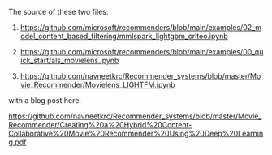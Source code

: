 The source of these two files: 

1. https://github.com/microsoft/recommenders/blob/main/examples/02_model_content_based_filtering/mmlspark_lightgbm_criteo.ipynb

2. https://github.com/microsoft/recommenders/blob/main/examples/00_quick_start/als_movielens.ipynb

3. https://github.com/navneetkrc/Recommender_systems/blob/master/Movie_Recommender/Movielens_LIGHTFM.ipynb

with a blog post here:

https://github.com/navneetkrc/Recommender_systems/blob/master/Movie_Recommender/Creating%20a%20Hybrid%20Content-Collaborative%20Movie%20Recommender%20Using%20Deep%20Learning.pdf


